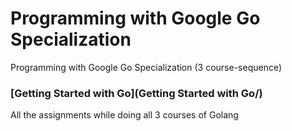 # Programming with Google Go Specialization
Programming with Google Go Specialization (3 course-sequence)

### [Getting Started with Go](Getting Started with Go/)

All the assignments while doing all 3 courses of Golang
